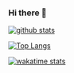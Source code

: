 ### Hi there 👋

<!--
**23carnies/23carnies** is a ✨ _special_ ✨ repository because its `README.md` (this file) appears on your GitHub profile.

Here are some ideas to get you started:

- 🔭 I’m currently working on ...
- 🌱 I’m currently learning ...
- 👯 I’m looking to collaborate on ...
- 🤔 I’m looking for help with ...
- 💬 Ask me about ...
- 📫 How to reach me: ...
- 😄 Pronouns: ...
- ⚡ Fun fact: ...
-->

[![github stats](https://github-readme-stats.vercel.app/api?username=23carnies&show_icons=true&hide=issues,contribs&theme=ayu-mirage)](https://github.com/23carnies/github-readme-stats)

[![Top Langs](https://github-readme-stats.vercel.app/api/top-langs/?username=23carnies&langs_count=8&show_icons=true&theme=calm&layout=compact)](https://github.com/23carnies/github-readme-stats)

[![wakatime stats](https://github-readme-stats.vercel.app/api/wakatime?username=23carnies&theme=material-palenight)](https://github.com/23carnies/github-readme-stats)
